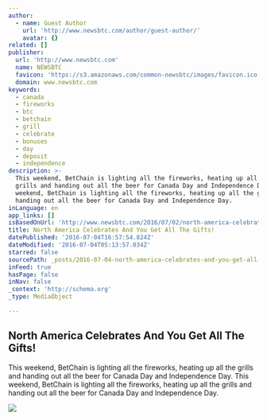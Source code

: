 ```yaml
---
author:
  - name: Guest Author
    url: 'http://www.newsbtc.com/author/guest-author/'
    avatar: {}
related: []
publisher:
  url: 'http://www.newsbtc.com'
  name: NEWSBTC
  favicon: 'https://s3.amazonaws.com/common-newsbtc/images/favicon.ico'
  domain: www.newsbtc.com
keywords:
  - canada
  - fireworks
  - btc
  - betchain
  - grill
  - celebrate
  - bonuses
  - day
  - deposit
  - independence
description: >-
  This weekend, BetChain is lighting all the fireworks, heating up all the
  grills and handing out all the beer for Canada Day and Independence Day. This
  weekend, BetChain is lighting all the fireworks, heating up all the grills and
  handing out all the beer for Canada Day and Independence Day.
inLanguage: en
app_links: []
isBasedOnUrl: 'http://www.newsbtc.com/2016/07/02/north-america-celebrates-get-gifts/'
title: North America Celebrates And You Get All The Gifts!
datePublished: '2016-07-04T16:57:54.824Z'
dateModified: '2016-07-04T05:13:57.034Z'
starred: false
sourcePath: _posts/2016-07-04-north-america-celebrates-and-you-get-all-the-gifts.md
inFeed: true
hasPage: false
inNav: false
_context: 'http://schema.org'
_type: MediaObject

---
```

<article style=""><h1>North America Celebrates And You Get All The Gifts!</h1><p>This weekend, BetChain is lighting all the fireworks, heating up all the grills and handing out all the beer for Canada Day and Independence Day. This weekend, BetChain is lighting all the fireworks, heating up all the grills and handing out all the beer for Canada Day and Independence Day.</p><img src="http://s3.amazonaws.com/main-newsbtc-images/2016/06/23160845/betchain.jpg" /></article>